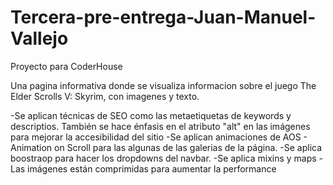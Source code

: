 # Tercera-pre-entrega-Juan-Manuel-Vallejo


Proyecto para CoderHouse

Una pagina informativa donde se visualiza informacion sobre el juego The Elder Scrolls V: Skyrim, con imagenes y texto.

-Se aplican técnicas de SEO como las metaetiquetas de keywords y descriptios. También se hace énfasis en el atributo "alt" en las imágenes para mejorar la accesibilidad del sitio
-Se aplican animaciones de AOS - Animation on Scroll para las algunas de las galerias de la página.
-Se aplica boostraop para hacer los dropdowns del navbar.
-Se aplica mixins y maps
-Las imágenes están comprimidas para aumentar la performance

